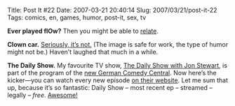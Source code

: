 Title: Post It #22
Date: 2007-03-21 20:40:14
Slug: 2007/03/21/post-it-22
Tags: comics, en, games, humor, post-it, sex, tv


**Ever played flOw?** Then you might be able to [relate][1].

**Clown car.** [Seriously, it’s not.][2] (The image is safe for work, the type of humor might not be.) Haven’t laughed that much in a while.

**The Daily Show.** My favourite TV show, [The Daily Show with Jon Stewart][3], is part of the program of the [new German Comedy Central][4]. Now here’s the kicker—you can watch every new episode [on their website][5]. Let me sum that up, because it’s so fantastic: Daily Show – most recent ep – streamed – legally – _free_. [Awesome!][5]

   [1]: http://www.penny-arcade.com/comic/2007/03/12
   [2]: http://www.flickr.com/photos/dulamae/175866636/
   [3]: http://en.wikipedia.org/wiki/The_Daily_Show_with_Jon_Stewart
   [4]: http://www.comedycentral.de/
   [5]: http://www.comedycentral.de/Shows/Detail/id/204372/name/The%2BDaily%2BShow%2Bwith%2BJon%2BStewart
